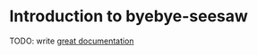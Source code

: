 # Introduction to byebye-seesaw

TODO: write [great documentation](http://jacobian.org/writing/what-to-write/)
